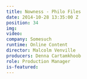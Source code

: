 ```yaml
---
title: Nowness - Philo Files
date: 2014-10-28 13:35:00 Z
position: 34
img: 
video: 
company: Somesuch
runtime: Online Content
director: Malcolm Venville
producers: Denna Cartamkhoob
role: Production Manager
is-featured: 
---
```



